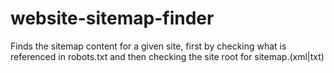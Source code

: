 website-sitemap-finder
======================

Finds the sitemap content for a given site, first by checking what is referenced in robots.txt and then checking
the site root for sitemap.(xml|txt)